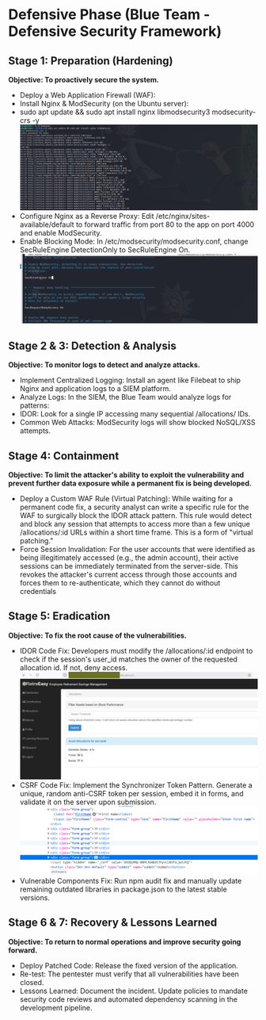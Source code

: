 # Defensive Phase (Blue Team - Defensive Security Framework)

## Stage 1: Preparation (Hardening)
**Objective: To proactively secure the system.**
- Deploy a Web Application Firewall (WAF):
- Install Nginx & ModSecurity (on the Ubuntu server):
- sudo apt update && sudo apt install nginx libmodsecurity3 modsecurity-crs -y
![ilbmodsecurity](../Screenshots/Defender/install_libmodsecurity.png)
- Configure Nginx as a Reverse Proxy: Edit /etc/nginx/sites-available/default to forward traffic from port 80 to the app on port 4000 and enable ModSecurity.
- Enable Blocking Mode: In /etc/modsecurity/modsecurity.conf, change SecRuleEngine DetectionOnly to SecRuleEngine On.
![Blocking Mode](../Screenshots/Defender/secruleengine_on.png)

## Stage 2 & 3: Detection & Analysis
**Objective: To monitor logs to detect and analyze attacks.**
- Implement Centralized Logging: Install an agent like Filebeat to ship Nginx and application logs to a SIEM platform.
- Analyze Logs: In the SIEM, the Blue Team would analyze logs for patterns:
- IDOR: Look for a single IP accessing many sequential /allocations/ IDs.
- Common Web Attacks: ModSecurity logs will show blocked NoSQL/XSS attempts.

## Stage 4: Containment
**Objective: To limit the attacker's ability to exploit the vulnerability and prevent further data exposure while a permanent fix is being developed.**
- Deploy a Custom WAF Rule (Virtual Patching): While waiting for a permanent code fix, a security analyst can write a specific rule for the WAF to surgically block the IDOR attack pattern. This rule would detect and block any session that attempts to access more than a few unique /allocations/:id URLs within a short time frame. This is a form of "virtual patching."
- Force Session Invalidation: For the user accounts that were identified as being illegitimately accessed (e.g., the admin account), their active sessions can be immediately terminated from the server-side. This revokes the attacker's current access through those accounts and forces them to re-authenticate, which they cannot do without credentials


## Stage 5: Eradication
**Objective: To fix the root cause of the vulnerabilities.**
- IDOR Code Fix: Developers must modify the /allocations/:id endpoint to check if the session's user_id matches the owner of the requested allocation id. If not, deny access.
![IDOR Fixed](../Screenshots/Defender/IDOR_Fixed.png)
- CSRF Code Fix: Implement the Synchronizer Token Pattern. Generate a unique, random anti-CSRF token per session, embed it in forms, and validate it on the server upon submission.
![CSRF Fixed](../Screenshots/Defender/CSRF_Fixed.png)
- Vulnerable Components Fix: Run npm audit fix and manually update remaining outdated libraries in package.json to the latest stable versions.

## Stage 6 & 7: Recovery & Lessons Learned
**Objective: To return to normal operations and improve security going forward.**
- Deploy Patched Code: Release the fixed version of the application.
- Re-test: The pentester must verify that all vulnerabilities have been closed.
- Lessons Learned: Document the incident. Update policies to mandate security code reviews and automated dependency scanning in the development pipeline.
